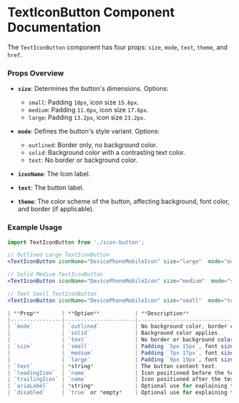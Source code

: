# TextIconButton Component Documentation

The `TextIconButton` component has four props: `size`, `mode`, `text`, `theme`, and `href`.

### Props Overview

- **`size`**: Determines the button's dimensions. Options:
  - `small`: Padding `10px`, icon size `15.6px`.
  - `medium`: Padding `11.6px`, icon size `17.6px`.
  - `large`: Padding `13.2px`, icon size `23.2px`.

- **`mode`**: Defines the button's style variant. Options:
  - `outlined`: Border only, no background color.
  - `solid`: Background color with a contrasting text color.
  - `text`: No border or background color.

- **`iconName`**: The Icon label.

- **`text`**: The button label.

- **`theme`**: The color scheme of the button, affecting background, font color, and border (if applicable).

### Example Usage

```jsx
import TextIconButton from './icon-button';

// Outlined Large TextIconButton
<TextIconButton iconName="DevicePhoneMobileIcon" size="large"  mode="outlined" theme="blue-300"/>

// Solid Medium TextIconButton
<TextIconButton iconName="DevicePhoneMobileIcon" size="medium"  mode="solid" theme="blue-300"/>

// Text Small TextIconButton
<TextIconButton iconName="DevicePhoneMobileIcon" size="small"  mode="text" theme="blue-300"/>

| **Prop**       | **Option**           | **Description**                                    |
|----------------|----------------------|----------------------------------------------------|
| `mode`         | `outlined`           | No background color, border color applies.         |
|                | `solid`              | Background color applies.                          |
|                | `text`               | No border or background color.                     |
| `size`         | `small`              | Padding `5px 15px`, font size `13px`.              |
|                | `medium`             | Padding `7px 17px`, font size `14px`.              |
|                | `large`              | Padding `9px 19px`, font size `16px`.              |
| `text`         | *string*             | The button content text.                           |
| `leadingIcon`  | `name`               | Icon positioned before the text.                   |
| `trailingIcon` | `name`               | Icon positioned after the text.                    |
| `ariaLabel`    | *string*             | Optional use for explaining the button use case.   |
| `disabled`     | `true` or *empty*    | Optional use for explaining the button use case.   |
